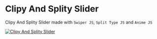# Clipy And Splity Slider

Clipy And Splity Slider made with `Swiper JS`, `Split Type JS` and `Anime JS`

[![Clipy And Splity Slider](https://developer-zahid.github.io/Clipy-and-Splity-Slider/assets/images/Open-Graph-Preview.jpg?raw=true "Clipy And Splity Slider")](https://developer-zahid.github.io/Clipy-and-Splity-Slider/)